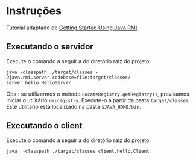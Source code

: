 # Instruções

Tutorial adaptado de [Getting Started Using Java RMI](https://docs.oracle.com/javase/8/docs/technotes/guides/rmi/hello/hello-world.html).

## Executando o servidor
Execute o comando a seguir a do diretório raiz do projeto:
```
java -classpath ./target/classes -Djava.rmi.server.codebase=file:target/classes/ server.hello.HelloServer
```
Obs.: se utilizarmos o método `LocateRegistry.getRegistry()`, previsamos iniciar o utilitário `rmiregistry`. Execute-o a partir da pasta `target/classes`. Este utilitário está localizado na pasta `$JAVA_HOME/bin`.

## Executando o client
Execute o comando a seguir a do diretório raiz do projeto:
```
java  -classpath ./target/classes client.hello.Client
```
